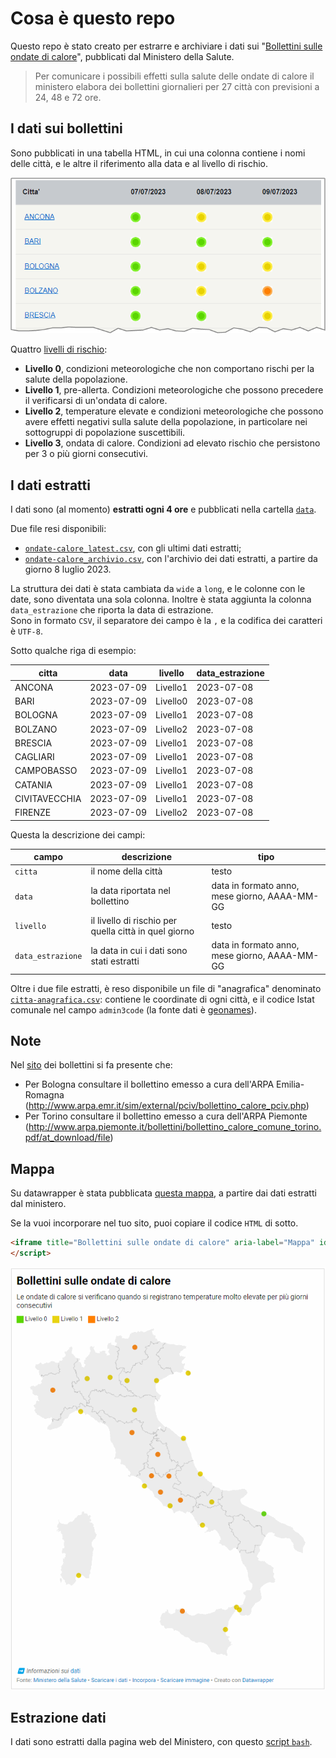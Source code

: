 # Cosa è questo repo

Questo repo è stato creato per estrarre e archiviare i dati sui "[Bollettini sulle ondate di calore](https://www.salute.gov.it/portale/caldo/bollettiniCaldo.jsp?lingua=italiano&id=4542&area=emergenzaCaldo&menu=vuoto&btnBollettino=BOLLETTINI)", pubblicati dal Ministero della Salute.

> Per comunicare i possibili effetti sulla salute delle ondate di calore il ministero elabora dei bollettini giornalieri per 27 città con previsioni a 24, 48 e 72 ore.

## I dati sui bollettini

Sono pubblicati in una tabella HTML, in cui una colonna contiene i nomi delle città, e le altre il riferimento alla data e al livello di rischio.

![](immagini/bollettini-ondate-calore.png)

Quattro [livelli di rischio](https://www.salute.gov.it/portale/caldo/dettaglioContenutiCaldo.jsp?lingua=italiano&id=2506&area=emergenzaCaldo&menu=vuoto):

- **Livello 0**, condizioni meteorologiche che non comportano rischi per la salute della popolazione.
- **Livello 1**, pre-allerta. Condizioni meteorologiche che possono precedere il verificarsi di un'ondata di calore.
- **Livello 2**, temperature elevate e condizioni meteorologiche che possono avere effetti negativi sulla salute della popolazione, in particolare nei sottogruppi di popolazione suscettibili.
- **Livello 3**, ondata di calore. Condizioni ad elevato rischio che persistono per 3 o più giorni consecutivi.

## I dati estratti

I dati sono (al momento) **estratti ogni 4 ore** e pubblicati nella cartella [`data`](data).

Due file resi disponibili:

- [`ondate-calore_latest.csv`](data/ondate-calore_latest.csv), con gli ultimi dati estratti;
- [`ondate-calore_archivio.csv`](data/ondate-calore_archivio.csv), con l'archivio dei dati estratti, a partire da giorno 8 luglio 2023.

La struttura dei dati è stata cambiata da `wide` a `long`, e le colonne con le date, sono diventata una sola colonna. Inoltre è stata aggiunta la colonna `data_estrazione` che riporta la data di estrazione.<br>
Sono in formato `CSV`, il separatore dei campo è la `,` e la codifica dei caratteri è `UTF-8`.

Sotto qualche riga di esempio:

| citta | data | livello | data_estrazione |
| --- | --- | --- | --- |
| ANCONA | 2023-07-09 | Livello1 | 2023-07-08 |
| BARI | 2023-07-09 | Livello0 | 2023-07-08 |
| BOLOGNA | 2023-07-09 | Livello1 | 2023-07-08 |
| BOLZANO | 2023-07-09 | Livello2 | 2023-07-08 |
| BRESCIA | 2023-07-09 | Livello1 | 2023-07-08 |
| CAGLIARI | 2023-07-09 | Livello1 | 2023-07-08 |
| CAMPOBASSO | 2023-07-09 | Livello1 | 2023-07-08 |
| CATANIA | 2023-07-09 | Livello1 | 2023-07-08 |
| CIVITAVECCHIA | 2023-07-09 | Livello1 | 2023-07-08 |
| FIRENZE | 2023-07-09 | Livello2 | 2023-07-08 |

Questa la descrizione dei campi:

| campo | descrizione | tipo |
|---|---|---|
| `citta` | il nome della città | testo |
| `data` | la data riportata nel bollettino | data in formato anno, mese giorno, AAAA-MM-GG |
| `livello` | il livello di rischio per quella città in quel giorno | testo |
| `data_estrazione` | la data in cui i dati sono stati estratti | data in formato anno, mese giorno, AAAA-MM-GG |

Oltre i due file estratti, è reso disponibile un file di "anagrafica" denominato [`citta-anagrafica.csv`](data/citta-anagrafica.csv): contiene le coordinate di ogni città, e il codice Istat comunale nel campo `admin3code` (la fonte dati è [geonames](https://www.geonames.org/export/)).

## Note

Nel [sito](https://www.salute.gov.it/portale/caldo/bollettiniCaldo.jsp?lingua=italiano&id=4542&area=emergenzaCaldo&menu=vuoto&btnBollettino=BOLLETTINI) dei bollettini si fa presente che:

- Per Bologna consultare il bollettino emesso a cura dell'ARPA Emilia-Romagna (<http://www.arpa.emr.it/sim/external/pciv/bollettino_calore_pciv.php>)
- Per Torino consultare il bollettino emesso a cura dell'ARPA Piemonte (<http://www.arpa.piemonte.it/bollettini/bollettino_calore_comune_torino.pdf/at_download/file>)

## Mappa

Su datawrapper è stata pubblicata [questa mappa](https://www.datawrapper.de/_/elo50/), a partire dai dati estratti dal ministero.

Se la vuoi incorporare nel tuo sito, puoi copiare il codice `HTML` di sotto.

```html
<iframe title="Bollettini sulle ondate di calore" aria-label="Mappa" id="datawrapper-chart-elo50" src="https://datawrapper.dwcdn.net/elo50/8/" scrolling="no" frameborder="0" style="width: 0; min-width: 100% !important; border: none;" height="812" data-external="1"></iframe><script type="text/javascript">!function(){"use strict";window.addEventListener("message",(function(a){if(void 0!==a.data["datawrapper-height"]){var e=document.querySelectorAll("iframe");for(var t in a.data["datawrapper-height"])for(var r=0;r<e.length;r++)if(e[r].contentWindow===a.source){var i=a.data["datawrapper-height"][t]+"px";e[r].style.height=i}}}))}();
</script>
```

![](immagini/ondate-calore.gif)

## Estrazione dati

I dati sono estratti dalla pagina web del Ministero, con questo [script `bash`](ondate-calore.sh).
